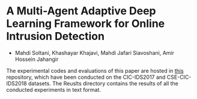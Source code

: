 # A Multi-Agent Adaptive Deep Learning Framework for Online Intrusion Detection
- Mahdi Soltani, Khashayar Khajavi, Mahdi Jafari Siavoshani, Amir Hossein Jahangir

The experimental codes and evaluations of this paper are hosted in  [this](https://128.84.4.18/pdf/2303.02622) repository, which have been conducted on the CIC-IDS2017 and CSE-CIC-IDS2018 datasets. The Reuslts directory contains the results of all the conducted experiments in text format.
